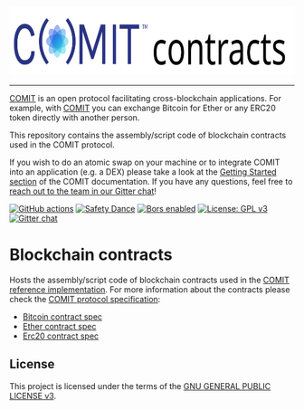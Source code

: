 <a href="https://comit.network">
<img src="logo.svg" height="120px">
</a>

---

[COMIT](https://comit.network) is an open protocol facilitating cross-blockchain applications.
For example, with [COMIT](https://comit.network) you can exchange Bitcoin for Ether or any ERC20 token directly with another person.

This repository contains the assembly/script code of blockchain contracts used in the COMIT protocol.

If you wish to do an atomic swap on your machine or to integrate COMIT into an application (e.g. a DEX) please take a look at the [Getting Started section](https://comit.network/docs/getting-started/create-comit-app/) of the COMIT documentation.
If you have any questions, feel free to [reach out to the team in our Gitter chat](https://gitter.im/comit-network/community)!

[![GitHub actions](https://github.com/comit-network/blockchain-contracts/workflows/CI/badge.svg)](https://github.com/comit-network/blockchain-contracts/actions)
[![Safety Dance](https://img.shields.io/badge/unsafe-forbidden-success.svg)](https://github.com/rust-secure-code/safety-dance/)
[![Bors enabled](https://bors.tech/images/badge_small.svg)](https://app.bors.tech/repositories/21094)
[![License: GPL v3](https://img.shields.io/badge/License-GPLv3-blue.svg)](https://www.gnu.org/licenses/gpl-3.0)
[![Gitter chat](https://badges.gitter.im/gitterHQ/gitter.png)](https://gitter.im/comit-network/community)

# Blockchain contracts

Hosts the assembly/script code of blockchain contracts used in the [COMIT reference implementation](https://github.com/comit-network/comit-rs).
For more information about the contracts please check the [COMIT protocol specification](https://github.com/comit-network/RFCs):

* [Bitcoin contract spec](https://github.com/comit-network/RFCs/blob/master/RFC-005-SWAP-Basic-Bitcoin.adoc)
* [Ether contract spec](https://github.com/comit-network/RFCs/blob/master/RFC-007-SWAP-Basic-Ether.adoc)
* [Erc20 contract spec](https://github.com/comit-network/RFCs/blob/master/RFC-009-SWAP-Basic-ERC20.adoc)

## License

This project is licensed under the terms of the [GNU GENERAL PUBLIC LICENSE v3](LICENSE.md).
